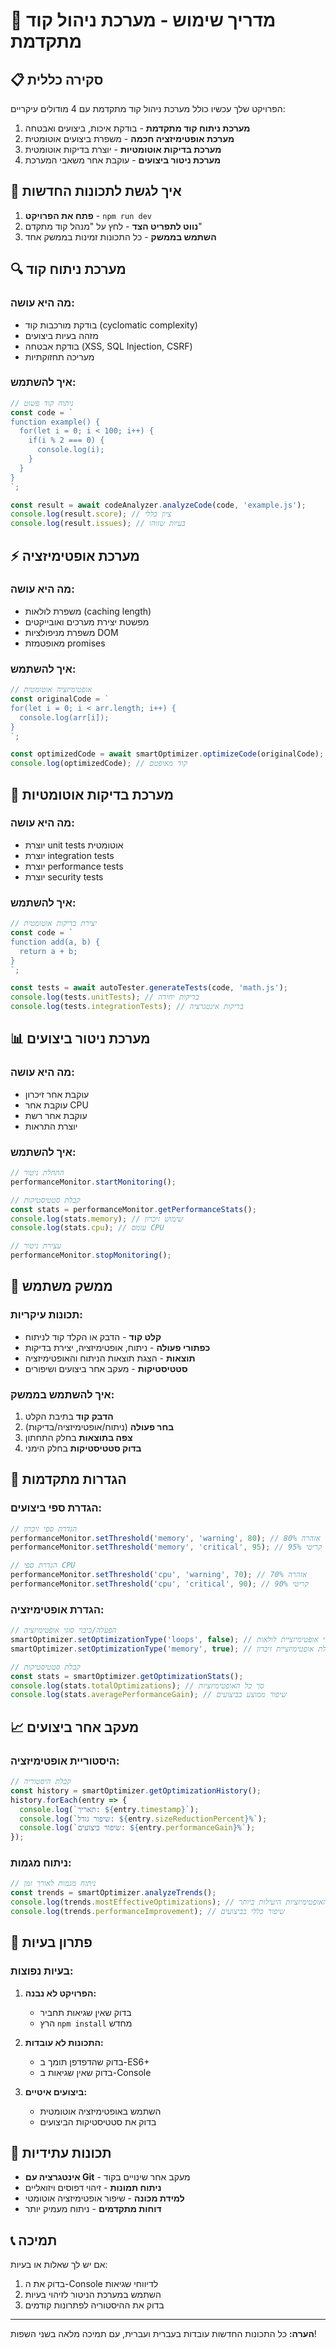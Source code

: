 # 🚀 מדריך שימוש - מערכת ניהול קוד מתקדמת

## 📋 סקירה כללית

הפרויקט שלך עכשיו כולל מערכת ניהול קוד מתקדמת עם 4 מודולים עיקריים:

1. **מערכת ניתוח קוד מתקדמת** - בודקת איכות, ביצועים ואבטחה
2. **מערכת אופטימיזציה חכמה** - משפרת ביצועים אוטומטית
3. **מערכת בדיקות אוטומטיות** - יוצרת בדיקות אוטומטית
4. **מערכת ניטור ביצועים** - עוקבת אחר משאבי המערכת

## 🎯 איך לגשת לתכונות החדשות

1. **פתח את הפרויקט** - `npm run dev`
2. **נווט לתפריט הצד** - לחץ על "מנהל קוד מתקדם"
3. **השתמש בממשק** - כל התכונות זמינות בממשק אחד

## 🔍 מערכת ניתוח קוד

### מה היא עושה:
- בודקת מורכבות קוד (cyclomatic complexity)
- מזהה בעיות ביצועים
- בודקת אבטחה (XSS, SQL Injection, CSRF)
- מעריכה תחזוקתיות

### איך להשתמש:
```javascript
// ניתוח קוד פשוט
const code = `
function example() {
  for(let i = 0; i < 100; i++) {
    if(i % 2 === 0) {
      console.log(i);
    }
  }
}
`;

const result = await codeAnalyzer.analyzeCode(code, 'example.js');
console.log(result.score); // ציון כללי
console.log(result.issues); // בעיות שזוהו
```

## ⚡ מערכת אופטימיזציה

### מה היא עושה:
- משפרת לולאות (caching length)
- מפשטת יצירת מערכים ואובייקטים
- משפרת מניפולציות DOM
- מאופטמזת promises

### איך להשתמש:
```javascript
// אופטימיזציה אוטומטית
const originalCode = `
for(let i = 0; i < arr.length; i++) {
  console.log(arr[i]);
}
`;

const optimizedCode = await smartOptimizer.optimizeCode(originalCode);
console.log(optimizedCode); // קוד מאופטם
```

## 🧪 מערכת בדיקות אוטומטיות

### מה היא עושה:
- יוצרת unit tests אוטומטית
- יוצרת integration tests
- יוצרת performance tests
- יוצרת security tests

### איך להשתמש:
```javascript
// יצירת בדיקות אוטומטית
const code = `
function add(a, b) {
  return a + b;
}
`;

const tests = await autoTester.generateTests(code, 'math.js');
console.log(tests.unitTests); // בדיקות יחידה
console.log(tests.integrationTests); // בדיקות אינטגרציה
```

## 📊 מערכת ניטור ביצועים

### מה היא עושה:
- עוקבת אחר זיכרון
- עוקבת אחר CPU
- עוקבת אחר רשת
- יוצרת התראות

### איך להשתמש:
```javascript
// התחלת ניטור
performanceMonitor.startMonitoring();

// קבלת סטטיסטיקות
const stats = performanceMonitor.getPerformanceStats();
console.log(stats.memory); // שימוש זיכרון
console.log(stats.cpu); // עומס CPU

// עצירת ניטור
performanceMonitor.stopMonitoring();
```

## 🎨 ממשק משתמש

### תכונות עיקריות:
- **קלט קוד** - הדבק או הקלד קוד לניתוח
- **כפתורי פעולה** - ניתוח, אופטימיזציה, יצירת בדיקות
- **תוצאות** - הצגת תוצאות הניתוח והאופטימיזציה
- **סטטיסטיקות** - מעקב אחר ביצועים ושיפורים

### איך להשתמש בממשק:
1. **הדבק קוד** בתיבת הקלט
2. **בחר פעולה** (ניתוח/אופטימיזציה/בדיקות)
3. **צפה בתוצאות** בחלק התחתון
4. **בדוק סטטיסטיקות** בחלק הימני

## 🔧 הגדרות מתקדמות

### הגדרת ספי ביצועים:
```javascript
// הגדרת ספי זיכרון
performanceMonitor.setThreshold('memory', 'warning', 80); // 80% אזהרה
performanceMonitor.setThreshold('memory', 'critical', 95); // 95% קריטי

// הגדרת ספי CPU
performanceMonitor.setThreshold('cpu', 'warning', 70); // 70% אזהרה
performanceMonitor.setThreshold('cpu', 'critical', 90); // 90% קריטי
```

### הגדרת אופטימיזציה:
```javascript
// הפעלה/כיבוי סוגי אופטימיזציה
smartOptimizer.setOptimizationType('loops', false); // כיבוי אופטימיזציית לולאות
smartOptimizer.setOptimizationType('memory', true); // הפעלת אופטימיזציית זיכרון

// קבלת סטטיסטיקות
const stats = smartOptimizer.getOptimizationStats();
console.log(stats.totalOptimizations); // סך כל האופטימיזציות
console.log(stats.averagePerformanceGain); // שיפור ממוצע בביצועים
```

## 📈 מעקב אחר ביצועים

### היסטוריית אופטימיזציה:
```javascript
// קבלת היסטוריה
const history = smartOptimizer.getOptimizationHistory();
history.forEach(entry => {
  console.log(`תאריך: ${entry.timestamp}`);
  console.log(`שיפור גודל: ${entry.sizeReductionPercent}%`);
  console.log(`שיפור ביצועים: ${entry.performanceGain}%`);
});
```

### ניתוח מגמות:
```javascript
// ניתוח מגמות לאורך זמן
const trends = smartOptimizer.analyzeTrends();
console.log(trends.mostEffectiveOptimizations); // האופטימיזציות היעילות ביותר
console.log(trends.performanceImprovement); // שיפור כללי בביצועים
```

## 🚨 פתרון בעיות

### בעיות נפוצות:

1. **הפרויקט לא נבנה:**
   - בדוק שאין שגיאות תחביר
   - הרץ `npm install` מחדש

2. **התכונות לא עובדות:**
   - בדוק שהדפדפן תומך ב-ES6+
   - בדוק שאין שגיאות ב-Console

3. **ביצועים איטיים:**
   - השתמש באופטימיזציה אוטומטית
   - בדוק את סטטיסטיקות הביצועים

## 🔮 תכונות עתידיות

- **אינטגרציה עם Git** - מעקב אחר שינויים בקוד
- **ניתוח תמונות** - זיהוי דפוסים ויזואליים
- **למידת מכונה** - שיפור אופטימיזציה אוטומטי
- **דוחות מתקדמים** - ניתוח מעמיק יותר

## 📞 תמיכה

אם יש לך שאלות או בעיות:
1. בדוק את ה-Console לדיווחי שגיאות
2. השתמש במערכת הניטור לזיהוי בעיות
3. בדוק את ההיסטוריה לפתרונות קודמים

---

**הערה:** כל התכונות החדשות עובדות בעברית ועברית, עם תמיכה מלאה בשני השפות!
